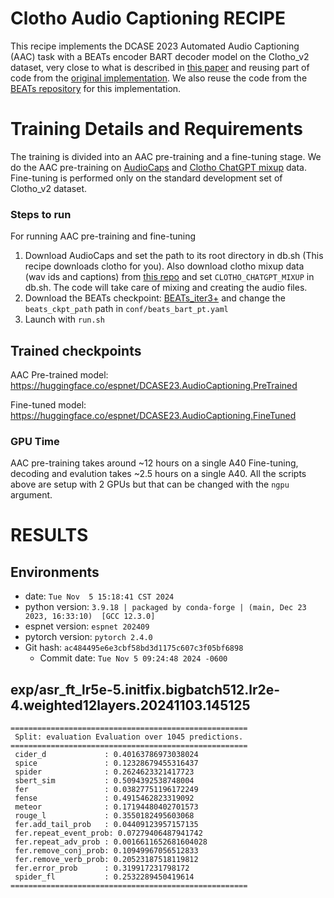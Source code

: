 # Clotho Audio Captioning RECIPE

This recipe implements the DCASE 2023 Automated Audio Captioning (AAC) task with a BEATs encoder BART decoder model on the Clotho_v2 dataset, very close to what is described in [this paper](https://dcase.community/documents/challenge2023/technical_reports/DCASE2023_Wu_31_t6a.pdf) and reusing part of code from the [original implementation](https://github.com/slSeanWU/beats-conformer-bart-audio-captioner?tab=readme-ov-file).
We also reuse the code from the [BEATs repository](https://github.com/microsoft/unilm/tree/master/beats) for this implementation.

# Training Details and Requirements
The training is divided into an AAC pre-training and a fine-tuning stage.
We do the AAC pre-training on [AudioCaps](https://aclanthology.org/N19-1011/) and [Clotho ChatGPT mixup](https://huggingface.co/datasets/slseanwu/clotho-chatgpt-mixup-50K) data.
Fine-tuning is performed only on the standard development set of Clotho_v2 dataset.


### Steps to run
For running AAC pre-training and fine-tuning
1. Download AudioCaps and set the path to its root directory in db.sh (This recipe downloads clotho for you). Also download clotho mixup data (wav ids and captions) from [this repo](https://huggingface.co/datasets/slseanwu/clotho-chatgpt-mixup-50K) and set `CLOTHO_CHATGPT_MIXUP` in db.sh. The code will take care of mixing and creating the audio files.
2. Download the BEATs checkpoint: [BEATs_iter3+](https://onedrive.live.com/?authkey=%21AGXnEG4l3mlIzfA&id=6B83B49411CA81A7%2125960&cid=6B83B49411CA81A7&parId=root&parQt=sharedby&o=OneUp) and change the `beats_ckpt_path` path in `conf/beats_bart_pt.yaml`
3. Launch with `run.sh`


## Trained checkpoints
AAC Pre-trained model: https://huggingface.co/espnet/DCASE23.AudioCaptioning.PreTrained


Fine-tuned model: https://huggingface.co/espnet/DCASE23.AudioCaptioning.FineTuned


### GPU Time
AAC pre-training takes around ~12 hours on a single A40
Fine-tuning, decoding and evalution takes ~2.5 hours on a single A40.
All the scripts above are setup with 2 GPUs but that can be changed with the `ngpu` argument.


<!-- Generated by scripts/utils/show_asr_result.sh -->
# RESULTS
## Environments
- date: `Tue Nov  5 15:18:41 CST 2024`
- python version: `3.9.18 | packaged by conda-forge | (main, Dec 23 2023, 16:33:10)  [GCC 12.3.0]`
- espnet version: `espnet 202409`
- pytorch version: `pytorch 2.4.0`
- Git hash: `ac484495e6e3cbf58bd3d1175c607c3f05bf6898`
  - Commit date: `Tue Nov 5 09:24:48 2024 -0600`

<!-- Copied from the output produced by local/evaluation.py -->
## exp/asr_ft_lr5e-5.initfix.bigbatch512.lr2e-4.weighted12layers.20241103.145125
```
=====================================================
 Split: evaluation Evaluation over 1045 predictions.
=====================================================
 cider_d             : 0.40163786973038024
 spice               : 0.12328679455316437
 spider              : 0.2624623321417723
 sbert_sim           : 0.5094392538748004
 fer                 : 0.03827751196172249
 fense               : 0.4915462823319092
 meteor              : 0.17194480402701573
 rouge_l             : 0.3550182495603068
 fer.add_tail_prob   : 0.04409123957157135
 fer.repeat_event_prob: 0.07279406487941742
 fer.repeat_adv_prob : 0.0016611652681604028
 fer.remove_conj_prob: 0.10949967056512833
 fer.remove_verb_prob: 0.20523187518119812
 fer.error_prob      : 0.319917231798172
 spider_fl           : 0.2532289450419614
=====================================================
```
